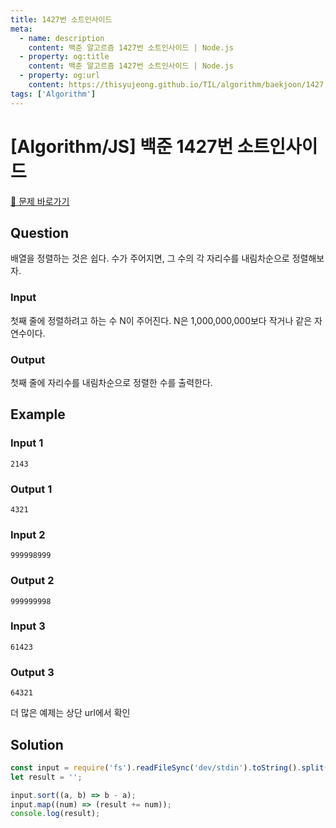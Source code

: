 ```yaml
---
title: 1427번 소트인사이드
meta:
  - name: description
    content: 백준 알고르즘 1427번 소트인사이드 | Node.js
  - property: og:title
    content: 백준 알고르즘 1427번 소트인사이드 | Node.js
  - property: og:url
    content: https://thisyujeong.github.io/TIL/algorithm/baekjoon/1427.html
tags: ['Algorithm']
---
```


# [Algorithm/JS] 백준 1427번 소트인사이드

[🔗 문제 바로가기](https://www.acmicpc.net/problem/1427)

## Question

배열을 정렬하는 것은 쉽다. 수가 주어지면, 그 수의 각 자리수를 내림차순으로 정렬해보자.

### Input

첫째 줄에 정렬하려고 하는 수 N이 주어진다. N은 1,000,000,000보다 작거나 같은 자연수이다.

### Output

첫째 줄에 자리수를 내림차순으로 정렬한 수를 출력한다.

## Example

### Input 1

```
2143
```

### Output 1

```
4321
```

### Input 2

```
999998999
```

### Output 2

```
999999998
```

### Input 3

```
61423
```

### Output 3

```
64321
```

더 많은 예제는 상단 url에서 확인

## Solution

```js
const input = require('fs').readFileSync('dev/stdin').toString().split('');
let result = '';

input.sort((a, b) => b - a);
input.map((num) => (result += num));
console.log(result);
```
